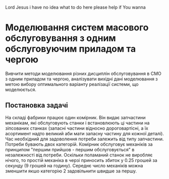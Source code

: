 Lord Jesus i have no idea what to do here please help if You wanna

# Моделювання систем масового обслуговування з одним обслуговуючим приладом та чергою

Вивчити методи моделювання різних дисциплін обслуговування в СМО з одним приладом та чергою, аналізувати вихідні дані моделювання з метою вибору оптимального варіанту реалізації системи, що моделюється.

## Постановка задачі

На складі фабрики працює один комірник. Він видає запчастини механікам, які обслуговують станки і встановлюють ці частини на зіпсованих станках (запасні частини відносно дороговартісні, а їх асортимент надто великий аби мати запасну частину для кожної деталі). Час необхідний для задоволення потреби залежить від типу запчастини. Потреби бувають двох категорій. Комірник обслуговує механіків за принципом "першим прийшов - першим обслуговується" в незалежності від потреби. Оскільки поламаний станок не виробляє нічого, то простій механіка в черзі приносить збиток у 0.25 грошей за секунду (9 грошей на годину). Середнє число механіків можна зменшити якшо категорію 2 задовільнити швидше за першу. 